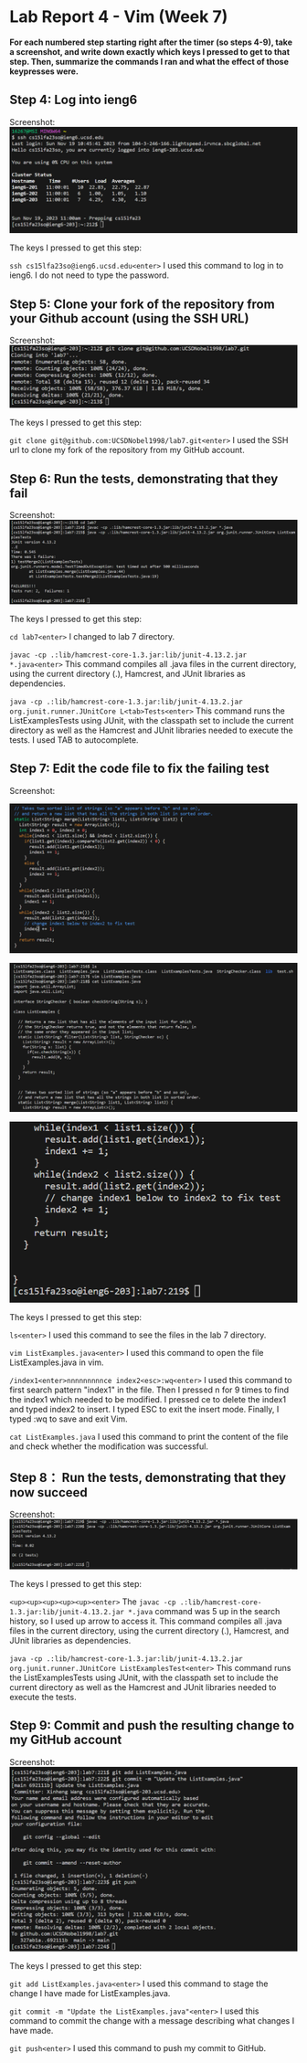 # Lab Report 4 - Vim (Week 7)


**For each numbered step starting right after the timer (so steps 4-9), take a screenshot, and write down exactly which keys I pressed to get to that step. Then, summarize the commands I ran and what the effect of those keypresses were.**

## Step 4: Log into ieng6

Screenshot:
![image](step4.png)

The keys I pressed to get this step:

`ssh cs15lfa23so@ieng6.ucsd.edu<enter>`   I used this command to log in to ieng6. I do not need to type the password.

## Step 5: Clone your fork of the repository from your Github account (using the SSH URL)

Screenshot:
![image](step5.png)

The keys I pressed to get this step:

`git clone git@github.com:UCSDNobel1998/lab7.git<enter>`  I used the SSH url to clone my fork of the repository from my GitHub account.

## Step 6: Run the tests, demonstrating that they fail

Screenshot:
![image](step6.png)

The keys I pressed to get this step:

`cd lab7<enter>`   I changed to lab 7 directory.

`javac -cp .:lib/hamcrest-core-1.3.jar:lib/junit-4.13.2.jar *.java<enter>`  This command compiles all .java files in the current directory, using the current directory (.), Hamcrest, and JUnit libraries as dependencies.

`java -cp .:lib/hamcrest-core-1.3.jar:lib/junit-4.13.2.jar org.junit.runner.JUnitCore L<tab>Tests<enter>` This command runs the ListExamplesTests using JUnit, with the classpath set to include the current directory as well as the Hamcrest and JUnit libraries needed to execute the tests. I used TAB to autocomplete.

## Step 7: Edit the code file to fix the failing test

Screenshot:

![image](step7-3.png)

![image](step7-1.png)

![image](step7-2.png)

The keys I pressed to get this step:

`ls<enter>`  I used this command to see the files in the lab 7 directory.

`vim ListExamples.java<enter>` I used this command to open the file ListExamples.java in vim.

`/index1<enter>nnnnnnnnnce index2<esc>:wq<enter>` I used this command to first search pattern "index1" in the file. Then I pressed n for 9 times to find the index1 which needed to be modified. I pressed ce to delete the index1 and typed index2 to insert. I typed ESC to exit the insert mode. Finally, I typed :wq to save and exit Vim.


`cat ListExamples.java` I used this command to print the content of the file and check whether the modification was successful.

## Step 8： Run the tests, demonstrating that they now succeed

Screenshot:
![image](step8.png)

The keys I pressed to get this step:

`<up><up><up><up><up><enter>` The `javac -cp .:lib/hamcrest-core-1.3.jar:lib/junit-4.13.2.jar *.java` command was 5 up in the search history, so I used up arrow to access it. This command compiles all .java files in the current directory, using the current directory (.), Hamcrest, and JUnit libraries as dependencies.


`java -cp .:lib/hamcrest-core-1.3.jar:lib/junit-4.13.2.jar org.junit.runner.JUnitCore ListExamplesTest<enter>`  This command runs the ListExamplesTests using JUnit, with the classpath set to include the current directory as well as the Hamcrest and JUnit libraries needed to execute the tests.

## Step 9: Commit and push the resulting change to my GitHub account 

Screenshot:
![image](step9.png)

The keys I pressed to get this step:

`git add ListExamples.java<enter>`  I used this command to stage the change I have made for ListExamples.java.

`git commit -m "Update the ListExamples.java"<enter>`  I used this command to commit the change with a message describing what changes I have made.

`git push<enter>`  I used this command to push my commit to GitHub.





